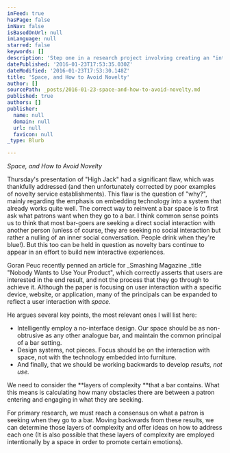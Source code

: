 ```yaml
---
inFeed: true
hasPage: false
inNav: false
isBasedOnUrl: null
inLanguage: null
starred: false
keywords: []
description: 'Step one in a research project involving creating an "interactive bar" setting. January 23rd'
datePublished: '2016-01-23T17:53:35.030Z'
dateModified: '2016-01-23T17:53:30.148Z'
title: 'Space, and How to Avoid Novelty'
author: []
sourcePath: _posts/2016-01-23-space-and-how-to-avoid-novelty.md
published: true
authors: []
publisher:
  name: null
  domain: null
  url: null
  favicon: null
_type: Blurb

---
```

_Space, and How to Avoid Novelty_

Thursday's presentation of "High Jack" had a significant flaw, which was thankfully addressed (and then unfortunately corrected by poor examples of novelty service establishments). This flaw is the question of "why?", mainly regarding the emphasis on embedding technology into a system that already works quite well. The correct way to reinvent a bar space is to first ask what patrons want when they go to a bar. I think common sense points us to think that most bar-goers are seeking a direct social interaction with another person (unless of course, they are seeking no social interaction but rather a nulling of an inner social conversation. People drink when they're blue!). But this too can be held in question as novelty bars continue to appear in an effort to build new interactive experiences.

Goran Peuc recently penned an article for _Smashing Magazine _title "Nobody Wants to Use Your Product", which correctly asserts that users are interested in the end result, and not the process that they go through to achieve it. Although the paper is focusing on user interaction with a specific device, website, or application, many of the principals can be expanded to reflect a user interaction with _space._

He argues several key points, the most relevant ones I will list here:

* Intelligently employ a no-interface design. Our space should be as non-obtrusive as any other analogue bar, and maintain the common principal of a bar setting.
* Design systems, not pieces. Focus should be on the interaction with space, not with the technology embedded into furniture.
* And finally, that we should be working backwards to develop _results, not use._

We need to consider the **layers of complexity **that a bar contains. What this means is calculating how many obstacles there are between a patron entering and engaging in what they are seeking.

For primary research, we must reach a consensus on what a patron is seeking when they go to a bar. Moving backwards from these results, we can determine those layers of complexity and offer ideas on how to address each one (It is also possible that these layers of complexity are employed intentionally by a space in order to promote certain emotions).